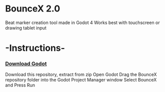 # BounceX 2.0

Beat marker creation tool made in Godot 4
Works best with touchscreen or drawing tablet input

# -Instructions-
### <a href="https://godotengine.org/download">Download Godot</a>
Download this repository, extract from zip
Open Godot
Drag the BounceX repository folder into the Godot Project Manager window
Select BounceX and Press Run
